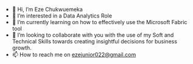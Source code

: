 - 👋 Hi, I’m Eze Chukwuemeka
- 👀 I’m interested in a Data Analytics Role
- 🌱 I’m currently learning on how to effectively use the Microsoft Fabric tool
- 💞️ I’m looking to collaborate with you with the use of my Soft and Technical Skills towards creating insightful decisions for business growth.
- 📫 How to reach me on ezejunior022@gmail.com

<!---
Diffney123/Diffney123 is a ✨ special ✨ repository because its `README.md` (this file) appears on your GitHub profile.
You can click the Preview link to take a look at your changes.
--->
